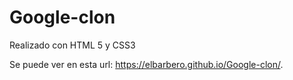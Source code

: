 # Google-clon

Realizado con HTML 5 y CSS3

Se puede ver en esta url: https://elbarbero.github.io/Google-clon/.

